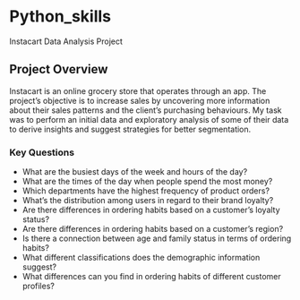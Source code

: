 # Python_skills
Instacart Data Analysis Project

## Project Overview
Instacart is an online grocery store that operates through an app. The project’s objective is to increase sales by uncovering more information about their sales patterns and the client’s purchasing behaviours. My task was to perform an initial data and exploratory analysis of some of their data to derive insights and suggest strategies for better segmentation.

### Key Questions
* What are the busiest days of the week and hours of the day?
* What are the times of the day when people spend the most money?
* Which departments have the highest frequency of product orders?
* What’s the distribution among users in regard to their brand loyalty?
* Are there differences in ordering habits based on a customer’s loyalty status?
* Are there differences in ordering habits based on a customer’s region?
* Is there a connection between age and family status in terms of ordering habits?
* What different classifications does the demographic information suggest? 
* What differences can you find in ordering habits of different customer profiles? 
